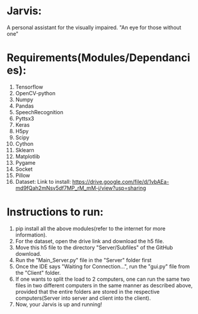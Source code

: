 # Jarvis:
A personal assistant for the visually impaired.
 "An eye for those without one" 

# Requirements(Modules/Dependancies):
1. Tensorflow
2. OpenCV-python
3. Numpy
4. Pandas
5. SpeechRecognition
6. Pyttsx3
7. Keras
8. H5py
9. Scipy
10. Cython
11. Sklearn
12. Matplotlib
13. Pygame
14. Socket 
15. Pillow
16. Dataset: Link to install: https://drive.google.com/file/d/1vbAEa-md9fQah2mNsv5df7MP_rM_mM-j/view?usp=sharing

# Instructions to run:
1. pip install all the above modules(refer to the internet for more information).
2. For the dataset, open the drive link and download the h5 file.
3. Move this h5 file to the directory "Server/Subfiles" of the GitHub download.
4. Run the "Main_Server.py" file in the "Server" folder first
5. Once the IDE says "Waiting for Connection...", run the "gui.py" file from the "Client" folder.
6. If one wants to split the load to 2 computers, one can run the same two files in two different computers in the same manner as described above, provided that the entire folders are stored in the respective computers(Server into server and client into the client).
7. Now, your Jarvis is up and running!

